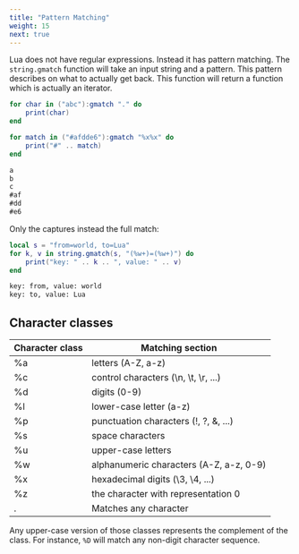 ```yaml
---
title: "Pattern Matching"
weight: 15
next: true
---
```


Lua does not have regular expressions. Instead it has pattern matching.
The `string.gmatch` function will take an input string and a pattern.
This pattern describes on what to actually get back.
This function will return a function which is actually an iterator.

```lua
for char in ("abc"):gmatch "." do
    print(char)
end

for match in ("#afdde6"):gmatch "%x%x" do
    print("#" .. match)
end
```

```txt {.fs90 .no-border}
a
b
c
#af
#dd
#e6
```

Only the captures instead the full match:

```lua
local s = "from=world, to=Lua"
for k, v in string.gmatch(s, "(%w+)=(%w+)") do
    print("key: " .. k .. ", value: " .. v)
end
```

```txt {.fs90 .no-border}
key: from, value: world
key: to, value: Lua
```

## Character classes

| Character class | Matching section |
| --- | --- |
| %a | letters (A-Z, a-z) |
| %c | control characters (\n, \t, \r, ...) |
| %d | digits (0-9) |
| %l | lower-case letter (a-z) |
| %p | punctuation characters (!, ?, &, ...) |
| %s | space characters |
| %u | upper-case letters |
| %w | alphanumeric characters (A-Z, a-z, 0-9) |
| %x | hexadecimal digits (\3, \4, ...) |
| %z | the character with representation 0 |
| . | Matches any character |

Any upper-case version of those classes represents the complement of the class.
For instance, `%D` will match any non-digit character sequence.
